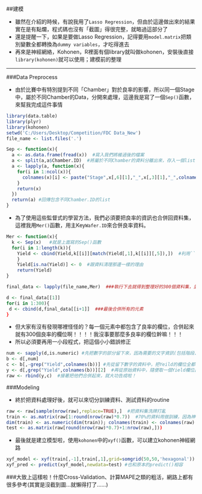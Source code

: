 ##建模
- 雖然在介紹的時候，有說我用了```Lasso Regression```，但由於這邊做出來的結果實在是有點爛，程式碼也沒有「截圖」得很完整，就略過這部分了
- 還是提醒一下，如果是要做Lasso Regression，記得要用```model.matrix```把類別變數全都轉換為```dummy variables```，才吃得進去
- 再來是神經網絡，Kohonen，R裡面有個library就叫做kohonen，安裝後直接```library(kohonen)```就可以使用；建模前的整理

---

###Data Preprocess
- 由於比賽中有特別提到不同「Chamber」對於良率的影響，所以同一個Stage中，屬於不同Chamber的Data，分開來處理，這邊我是寫了一個```Sep()```函數，來幫我完成這件事情
```R
library(data.table)
library(plyr)
library(kohonen)
setwd('C:/Users/Desktop/Competition/FDC Data_New')
file_name <- list.files('.')

Sep <- function(x){
  a <- as.data.frame(fread(x))  #寫入我們將維過後的檔案
  a <- split(a,a$Chamber.ID)  #將屬於不同Chamber的資料分離出來，存入一個list
  a <- lapply(a, function(x){
    for(i in 1:ncol(x)){
      colnames(x)[i] <- paste("Stage",x[,6][1],"_",x[,3][1],"_",colnames(x)[i],sep="")  #用迴圈把分離出來的資料欄位，標上對應的Chamber.ID
    }
    return(x)
  })
  return(a) #回傳包含不同Chamber.ID的list
}

```
- 為了使用這些監督式的學習方法，我們必須要把良率的資訊也合併回資料集，這裡我用```Mer()```函數，用主Key```Wafer.ID```來合併良率資料。
```R
Mer <- function(x){
  k <- Sep(x)   #就是上面寫的Sep()函數
  for(i in 1:length(k)){
    Yield <- cbind(Yield,k[[i]][match(Yield[,1],k[[i]][,5]),])  #利用```match()```進行比對，這是一個超級好用的函數，可以幫你比對相符合的欄位，如果沒東西回傳還會幫你傳空值
    }
    Yield[is.na(Yield)] <- 0  #跟資料清理那邊一樣的理由
    return(Yield)
}

final_data <- lapply(file_name,Mer)  ###執行下去就得到整理好的300個資料集，並存放在一個list裡面

d <- final_data[[1]]
for(i in 1:300){
 d <- cbind(d,final_data[[i+1]]  ###最後合併所有的元素
}
```
- 但大家有沒有發現哪裡怪怪的？每一個元素中都包含了良率的欄位，合併起來就有300個良率的欄位啊！！！！我沒事要那麼多良率的欄位幹嘛！！！
- 所以必須要再用一小段程式，把這個小小錯誤修正
```R
num <- sapply(d,is.numeric) #先把數字的部分留下來，因為需要的文字資訊(包括階段、Chamber等，我們都做在欄位名稱上了)
b <- d[,num]
c <- b[,-grep("Yield",colnames(b))] #先從留下數字的資料中，把Yeild的欄位全都拿掉
y <- d[,grep("Yield",colnames(b))][2]  #再從原始資料中，隨便取一個Yield欄位出來
raw <- rbind(y,c)  #接著把他們合併起來，就大功告成啦！
```

###Modeling
- 終於把資料處理好後，就可以來切分訓練資料、測試資料的routine
```R
raw <- raw[sample(nrow(raw),replace=TRUE),]  #把資料集洗牌打亂
train <- as.matrix(raw[1:round(nrow(raw)*0.7))  #70%的資料用做訓練，因為神經網絡吃得是matrix，要先轉換一下
dim(train) <- as.numeric(dim(train)); colnames(train) <- colnames(raw) #但如果欄位名稱不見了，之後也不方便看，所以再貼回來
test <- as.matrix(raw[round(nrow(raw)*0.7)+1:nrow(raw),])) 
```
- 最後就是建立模型啦，使用```kohonen```中的```xyf()```函數，可以建立kohonen神經網路
```R
xyf_model <- xyf(train[,-1],train[,1],grid=somgrid(50,50,'hexagonal'))  #somgrid就是設定Self-organizing Map的參數，這邊我們設成50*50
xyf_pred <- predict(xyf_model,newdata=test) #也和原本的predict()相容
```

###大致上這樣啦！什麼Cross-Validation、計算MAPE之類的粗活，網路上都有很多參考(其實是沒截到圖...就懶得打了......)
